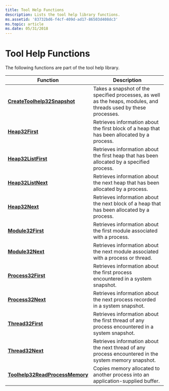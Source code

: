 ```yaml
---
title: Tool Help Functions
description: Lists the tool help library functions.
ms.assetid: '83732bd6-f4cf-409d-ad17-86503d408dc3'
ms.topic: article
ms.date: 05/31/2018
---
```


# Tool Help Functions

The following functions are part of the tool help library.



| Function                                                           | Description                                                                                                      |
|--------------------------------------------------------------------|------------------------------------------------------------------------------------------------------------------|
| [**CreateToolhelp32Snapshot**](/windows/desktop/api/TlHelp32/nf-tlhelp32-createtoolhelp32snapshot)       | Takes a snapshot of the specified processes, as well as the heaps, modules, and threads used by these processes. |
| [**Heap32First**](/windows/desktop/api/TlHelp32/nf-tlhelp32-heap32first)                                 | Retrieves information about the first block of a heap that has been allocated by a process.                      |
| [**Heap32ListFirst**](/windows/desktop/api/TlHelp32/nf-tlhelp32-heap32listfirst)                         | Retrieves information about the first heap that has been allocated by a specified process.                       |
| [**Heap32ListNext**](/windows/desktop/api/TlHelp32/nf-tlhelp32-heap32listnext)                           | Retrieves information about the next heap that has been allocated by a process.                                  |
| [**Heap32Next**](/windows/desktop/api/TlHelp32/nf-tlhelp32-heap32next)                                   | Retrieves information about the next block of a heap that has been allocated by a process.                       |
| [**Module32First**](/windows/desktop/api/TlHelp32/nf-tlhelp32-module32first)                             | Retrieves information about the first module associated with a process.                                          |
| [**Module32Next**](/windows/desktop/api/TlHelp32/nf-tlhelp32-module32next)                               | Retrieves information about the next module associated with a process or thread.                                 |
| [**Process32First**](/windows/desktop/api/TlHelp32/nf-tlhelp32-process32first)                           | Retrieves information about the first process encountered in a system snapshot.                                  |
| [**Process32Next**](/windows/desktop/api/TlHelp32/nf-tlhelp32-process32next)                             | Retrieves information about the next process recorded in a system snapshot.                                      |
| [**Thread32First**](/windows/desktop/api/TlHelp32/nf-tlhelp32-thread32first)                             | Retrieves information about the first thread of any process encountered in a system snapshot.                    |
| [**Thread32Next**](/windows/desktop/api/TlHelp32/nf-tlhelp32-thread32next)                               | Retrieves information about the next thread of any process encountered in the system memory snapshot.            |
| [**Toolhelp32ReadProcessMemory**](/windows/desktop/api/TlHelp32/nf-tlhelp32-toolhelp32readprocessmemory) | Copies memory allocated to another process into an application-supplied buffer.                                  |



 

 

 




